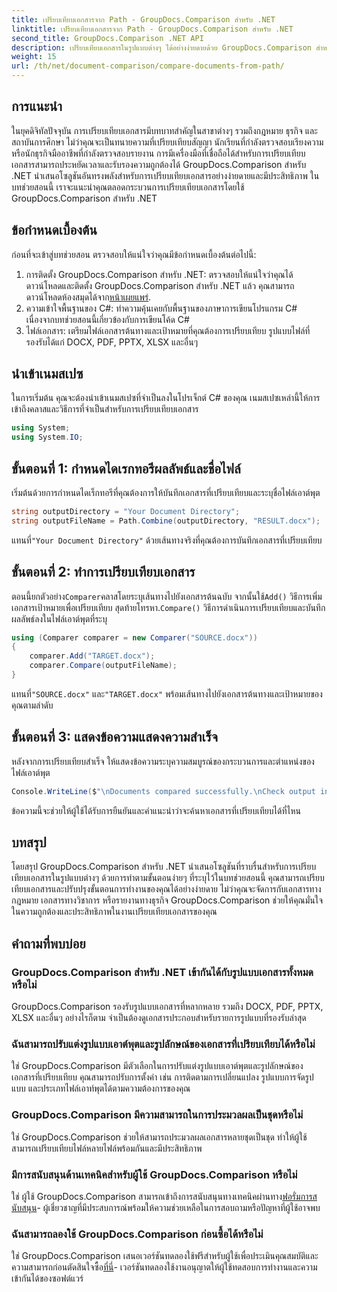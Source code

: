 ```yaml
---
title: เปรียบเทียบเอกสารจาก Path - GroupDocs.Comparison สำหรับ .NET
linktitle: เปรียบเทียบเอกสารจาก Path - GroupDocs.Comparison สำหรับ .NET
second_title: GroupDocs.Comparison .NET API
description: เปรียบเทียบเอกสารในรูปแบบต่างๆ ได้อย่างง่ายดายด้วย GroupDocs.Comparison สำหรับ .NET ประหยัดเวลาและรับรองความถูกต้องแม่นยำในงานด้านกฎหมาย วิชาการ และธุรกิจ
weight: 15
url: /th/net/document-comparison/compare-documents-from-path/
---
```

## การแนะนำ
ในยุคดิจิทัลปัจจุบัน การเปรียบเทียบเอกสารมีบทบาทสำคัญในสาขาต่างๆ รวมถึงกฎหมาย ธุรกิจ และสถาบันการศึกษา ไม่ว่าคุณจะเป็นทนายความที่เปรียบเทียบสัญญา นักเรียนที่กำลังตรวจสอบเรียงความ หรือนักธุรกิจมืออาชีพที่กำลังตรวจสอบรายงาน การมีเครื่องมือที่เชื่อถือได้สำหรับการเปรียบเทียบเอกสารสามารถประหยัดเวลาและรับรองความถูกต้องได้ GroupDocs.Comparison สำหรับ .NET นำเสนอโซลูชันอันทรงพลังสำหรับการเปรียบเทียบเอกสารอย่างง่ายดายและมีประสิทธิภาพ ในบทช่วยสอนนี้ เราจะแนะนำคุณตลอดกระบวนการเปรียบเทียบเอกสารโดยใช้ GroupDocs.Comparison สำหรับ .NET
## ข้อกำหนดเบื้องต้น
ก่อนที่จะเข้าสู่บทช่วยสอน ตรวจสอบให้แน่ใจว่าคุณมีข้อกำหนดเบื้องต้นต่อไปนี้:
1. การติดตั้ง GroupDocs.Comparison สำหรับ .NET: ตรวจสอบให้แน่ใจว่าคุณได้ดาวน์โหลดและติดตั้ง GroupDocs.Comparison สำหรับ .NET แล้ว คุณสามารถดาวน์โหลดห้องสมุดได้จาก[หน้าเผยแพร่](https://releases.groupdocs.com/comparison/net/).
2. ความเข้าใจพื้นฐานของ C#: ทำความคุ้นเคยกับพื้นฐานของภาษาการเขียนโปรแกรม C# เนื่องจากบทช่วยสอนนี้เกี่ยวข้องกับการเขียนโค้ด C#
3. ไฟล์เอกสาร: เตรียมไฟล์เอกสารต้นทางและเป้าหมายที่คุณต้องการเปรียบเทียบ รูปแบบไฟล์ที่รองรับได้แก่ DOCX, PDF, PPTX, XLSX และอื่นๆ

## นำเข้าเนมสเปซ
ในการเริ่มต้น คุณจะต้องนำเข้าเนมสเปซที่จำเป็นลงในโปรเจ็กต์ C# ของคุณ เนมสเปซเหล่านี้ให้การเข้าถึงคลาสและวิธีการที่จำเป็นสำหรับการเปรียบเทียบเอกสาร
```csharp
using System;
using System.IO;
```
## ขั้นตอนที่ 1: กำหนดไดเรกทอรีผลลัพธ์และชื่อไฟล์
เริ่มต้นด้วยการกำหนดไดเร็กทอรีที่คุณต้องการให้บันทึกเอกสารที่เปรียบเทียบและระบุชื่อไฟล์เอาต์พุต
```csharp
string outputDirectory = "Your Document Directory";
string outputFileName = Path.Combine(outputDirectory, "RESULT.docx");
```
 แทนที่`"Your Document Directory"` ด้วยเส้นทางจริงที่คุณต้องการบันทึกเอกสารที่เปรียบเทียบ
## ขั้นตอนที่ 2: ทำการเปรียบเทียบเอกสาร
 ตอนนี้ยกตัวอย่าง`Comparer`คลาสโดยระบุเส้นทางไปยังเอกสารต้นฉบับ จากนั้นใช้`Add()` วิธีการเพิ่มเอกสารเป้าหมายเพื่อเปรียบเทียบ สุดท้ายโทรหา.`Compare()` วิธีการดำเนินการเปรียบเทียบและบันทึกผลลัพธ์ลงในไฟล์เอาต์พุตที่ระบุ
```csharp
using (Comparer comparer = new Comparer("SOURCE.docx"))
{
    comparer.Add("TARGET.docx");
    comparer.Compare(outputFileName);
}
```
 แทนที่`"SOURCE.docx"` และ`"TARGET.docx"` พร้อมเส้นทางไปยังเอกสารต้นทางและเป้าหมายของคุณตามลำดับ
## ขั้นตอนที่ 3: แสดงข้อความแสดงความสำเร็จ
หลังจากการเปรียบเทียบสำเร็จ ให้แสดงข้อความระบุความสมบูรณ์ของกระบวนการและตำแหน่งของไฟล์เอาต์พุต
```csharp
Console.WriteLine($"\nDocuments compared successfully.\nCheck output in {outputDirectory}.");
```
ข้อความนี้จะช่วยให้ผู้ใช้ได้รับการยืนยันและคำแนะนำว่าจะค้นหาเอกสารที่เปรียบเทียบได้ที่ไหน

## บทสรุป
โดยสรุป GroupDocs.Comparison สำหรับ .NET นำเสนอโซลูชันที่ราบรื่นสำหรับการเปรียบเทียบเอกสารในรูปแบบต่างๆ ด้วยการทำตามขั้นตอนง่ายๆ ที่ระบุไว้ในบทช่วยสอนนี้ คุณสามารถเปรียบเทียบเอกสารและปรับปรุงขั้นตอนการทำงานของคุณได้อย่างง่ายดาย ไม่ว่าคุณจะจัดการกับเอกสารทางกฎหมาย เอกสารทางวิชาการ หรือรายงานทางธุรกิจ GroupDocs.Comparison ช่วยให้คุณมั่นใจในความถูกต้องและประสิทธิภาพในงานเปรียบเทียบเอกสารของคุณ
## คำถามที่พบบ่อย
### GroupDocs.Comparison สำหรับ .NET เข้ากันได้กับรูปแบบเอกสารทั้งหมดหรือไม่
GroupDocs.Comparison รองรับรูปแบบเอกสารที่หลากหลาย รวมถึง DOCX, PDF, PPTX, XLSX และอื่นๆ อย่างไรก็ตาม จำเป็นต้องดูเอกสารประกอบสำหรับรายการรูปแบบที่รองรับล่าสุด
### ฉันสามารถปรับแต่งรูปแบบเอาต์พุตและรูปลักษณ์ของเอกสารที่เปรียบเทียบได้หรือไม่
ใช่ GroupDocs.Comparison มีตัวเลือกในการปรับแต่งรูปแบบเอาต์พุตและรูปลักษณ์ของเอกสารที่เปรียบเทียบ คุณสามารถปรับการตั้งค่า เช่น การติดตามการเปลี่ยนแปลง รูปแบบการจัดรูปแบบ และประเภทไฟล์เอาท์พุตได้ตามความต้องการของคุณ
### GroupDocs.Comparison มีความสามารถในการประมวลผลเป็นชุดหรือไม่
ใช่ GroupDocs.Comparison ช่วยให้สามารถประมวลผลเอกสารหลายชุดเป็นชุด ทำให้ผู้ใช้สามารถเปรียบเทียบไฟล์หลายไฟล์พร้อมกันและมีประสิทธิภาพ
### มีการสนับสนุนด้านเทคนิคสำหรับผู้ใช้ GroupDocs.Comparison หรือไม่
 ใช่ ผู้ใช้ GroupDocs.Comparison สามารถเข้าถึงการสนับสนุนทางเทคนิคผ่านทาง[ฟอรั่มการสนับสนุน](https://forum.groupdocs.com/c/comparison/12)- ผู้เชี่ยวชาญที่มีประสบการณ์พร้อมให้ความช่วยเหลือในการสอบถามหรือปัญหาที่ผู้ใช้อาจพบ
### ฉันสามารถลองใช้ GroupDocs.Comparison ก่อนซื้อได้หรือไม่
 ใช่ GroupDocs.Comparison เสนอเวอร์ชันทดลองใช้ฟรีสำหรับผู้ใช้เพื่อประเมินคุณสมบัติและความสามารถก่อนตัดสินใจซื้อ[ที่นี่](https://releases.groupdocs.com/)- เวอร์ชันทดลองใช้งานอนุญาตให้ผู้ใช้ทดสอบการทำงานและความเข้ากันได้ของซอฟต์แวร์